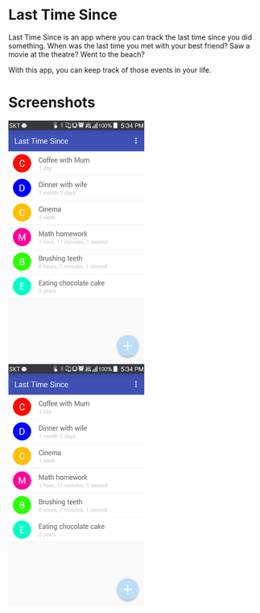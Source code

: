 # Last Time Since

Last Time Since is an app where you can track the last time since you did something.
When was the last time you met with your best friend?
Saw a movie at the theatre?
Went to the beach?

With this app, you can keep track of those events in your life.

# Screenshots
![alt text](https://github.com/dyrwi/Last-Time-Since/blob/InitialCommit/screenshots/resized/main_menu.png "Main Menu")
![alt text](https://github.com/dyrwi/Last-Time-Since/blob/InitialCommit/screenshots/resized/main_menu.png "Main Menu")



